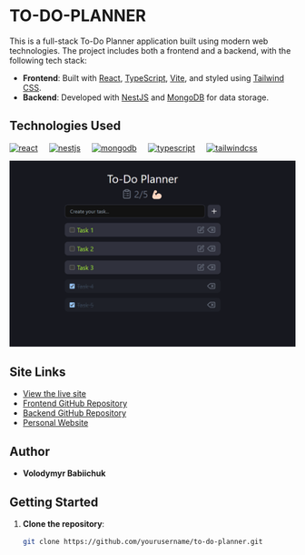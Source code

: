 # TO-DO-PLANNER

This is a full-stack To-Do Planner application built using modern web technologies. The project includes both a frontend and a backend, with the following tech stack:

- **Frontend**: Built with [React](https://reactjs.org/), [TypeScript](https://www.typescriptlang.org/), [Vite](https://vitejs.dev/), and styled using [Tailwind CSS](https://tailwindcss.com/).
- **Backend**: Developed with [NestJS](https://nestjs.com/) and [MongoDB](https://www.mongodb.com/) for data storage.

## Technologies Used

<span style="display: flex; gap: 20px;">
  <a href="https://reactjs.org/" target="_blank" rel="noreferrer">
    <img src="https://cdn.jsdelivr.net/gh/devicons/devicon@latest/icons/react/react-original-wordmark.svg" alt="react" width="100" height="100"/>
  </a>
  <a href="https://nestjs.com/" target="_blank" rel="noreferrer">
    <img src="https://cdn.jsdelivr.net/gh/devicons/devicon@latest/icons/nestjs/nestjs-original.svg" alt="nestjs" width="100" height="100"/>
  </a>
  <a href="https://www.mongodb.com/" target="_blank" rel="noreferrer">
    <img src="https://cdn.jsdelivr.net/gh/devicons/devicon@latest/icons/mongodb/mongodb-original-wordmark.svg" alt="mongodb" width="100" height="100"/>
  </a>
  <a href="https://www.typescriptlang.org/" target="_blank" rel="noreferrer">
    <img src="https://cdn.jsdelivr.net/gh/devicons/devicon@latest/icons/typescript/typescript-original.svg" alt="typescript" width="100" height="100"/>
  </a>
  <a href="https://tailwindcss.com/" target="_blank" rel="noreferrer">
    <img src="https://cdn.jsdelivr.net/gh/devicons/devicon@latest/icons/tailwindcss/tailwindcss-original.svg" alt="tailwindcss" width="100" height="100"/>
  </a>
</span>

![Project Preview](./public/preview.png)

## Site Links

- [View the live site](#)
- [Frontend GitHub Repository](https://github.com/yourusername/to-do-planner)
- [Backend GitHub Repository](https://github.com/Vovababiichuk/NestJS-Backend-To-Do-Planner)
- [Personal Website](https://volodymyrcodepro.site/)

## Author

- **Volodymyr Babiichuk**

## Getting Started

1. **Clone the repository**:
   ```bash
   git clone https://github.com/yourusername/to-do-planner.git
   ```
